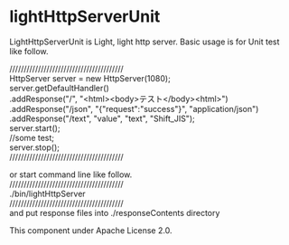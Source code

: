 lightHttpServerUnit
===================

LightHttpServerUnit is Light, light http server.
Basic usage is for Unit test like follow.


////////////////////////////////////////  
HttpServer server = new HttpServer(1080);  
server.getDefaultHandler()  
.addResponse("/", "&lt;html&gt;&lt;body&gt;テスト&lt;/body&gt;&lt;html&gt;")  
.addResponse("/json", "{\"request\":\"success\"}", "application/json")  
.addResponse("/text", "value", "text", "Shift_JIS");  
server.start();  
//some test;  
server.stop();  
////////////////////////////////////////


or start command line like follow.  
////////////////////////////////////////  
./bin/lightHttpServer  
////////////////////////////////////////  
and put response files into ./responseContents directory

This component under Apache License 2.0.
